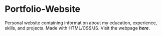﻿# Portfolio-Website
Personal website containing information about my education, experience, skills, and projects. Made with HTML/CSS/JS.
Visit the webpage ***here***.
